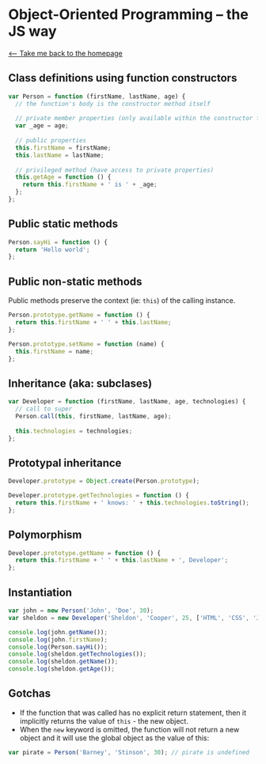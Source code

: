 # Object-Oriented Programming – the JS way

[⟵ Take me back to the homepage](/README.md)

## Class definitions using function constructors

```javascript
var Person = function (firstName, lastName, age) {
  // the function's body is the constructor method itself
  
  // private member properties (only available within the constructor fn)
  var _age = age;
  
  // public properties
  this.firstName = firstName;
  this.lastName = lastName;
  
  // privileged method (have access to private properties)
  this.getAge = function () {
    return this.firstName + ' is ' + _age;
  };
};
```

## Public static methods

```javascript
Person.sayHi = function () {
  return 'Hello world';
};
```

## Public non-static methods

Public methods preserve the context (ie: `this`) of the calling instance.

```javascript
Person.prototype.getName = function () {
  return this.firstName + ' ' + this.lastName;
};

Person.prototype.setName = function (name) {
  this.firstName = name;
};
```

## Inheritance (aka: subclases)

```javascript
var Developer = function (firstName, lastName, age, technologies) {
  // call to super
  Person.call(this, firstName, lastName, age);
  
  this.technologies = technologies;
};
```

## Prototypal inheritance

```javascript
Developer.prototype = Object.create(Person.prototype);

Developer.prototype.getTechnologies = function () {
  return this.firstName + ' knows: ' + this.technologies.toString();
};
```

## Polymorphism

```javascript
Developer.prototype.getName = function () {
  return this.firstName + ' ' + this.lastName + ', Developer';
};
```

## Instantiation

```javascript
var john = new Person('John', 'Doe', 30);
var sheldon = new Developer('Sheldon', 'Cooper', 25, ['HTML', 'CSS', 'JS']);

console.log(john.getName());
console.log(john.firstName);
console.log(Person.sayHi());
console.log(sheldon.getTechnologies());
console.log(sheldon.getName());
console.log(sheldon.getAge());
```

## Gotchas

* If the function that was called has no explicit return statement, then it implicitly returns the value of `this` - the new object.
* When the `new` keyword is omitted, the function will not return a new object and it will use the global object as the value of this:

```javascript
var pirate = Person('Barney', 'Stinson', 30); // pirate is undefined
```
